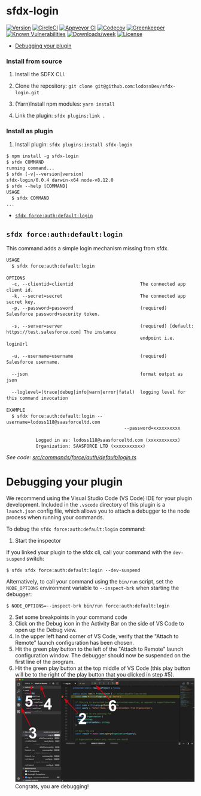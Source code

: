 sfdx-login
==========

[![Version](https://img.shields.io/npm/v/sfdx-login.svg)](https://npmjs.org/package/sfdx-login)
[![CircleCI](https://circleci.com/gh/Downloads/sfdx-login/tree/master.svg?style=shield)](https://circleci.com/gh/Downloads/sfdx-login/tree/master)
[![Appveyor CI](https://ci.appveyor.com/api/projects/status/github/Downloads/sfdx-login?branch=master&svg=true)](https://ci.appveyor.com/project/heroku/sfdx-login/branch/master)
[![Codecov](https://codecov.io/gh/Downloads/sfdx-login/branch/master/graph/badge.svg)](https://codecov.io/gh/Downloads/sfdx-login)
[![Greenkeeper](https://badges.greenkeeper.io/Downloads/sfdx-login.svg)](https://greenkeeper.io/)
[![Known Vulnerabilities](https://snyk.io/test/github/Downloads/sfdx-login/badge.svg)](https://snyk.io/test/github/Downloads/sfdx-login)
[![Downloads/week](https://img.shields.io/npm/dw/sfdx-login.svg)](https://npmjs.org/package/sfdx-login)
[![License](https://img.shields.io/npm/l/sfdx-login.svg)](https://github.com/Downloads/sfdx-login/blob/master/package.json)

<!-- toc -->
* [Debugging your plugin](#debugging-your-plugin)
<!-- tocstop -->
<!-- install -->
### Install from source

1. Install the SDFX CLI.

2. Clone the repository: `git clone git@github.com:lodossDev/sfdx-login.git`

3. (Yarn)Install npm modules: `yarn install`

4. Link the plugin: `sfdx plugins:link .`

### Install as plugin

1. Install plugin: `sfdx plugins:install sfdx-login`

<!-- usage -->
```sh-session
$ npm install -g sfdx-login
$ sfdx COMMAND
running command...
$ sfdx (-v|--version|version)
sfdx-login/0.0.4 darwin-x64 node-v8.12.0
$ sfdx --help [COMMAND]
USAGE
  $ sfdx COMMAND
...
```
<!-- usagestop -->
<!-- commands -->
* [`sfdx force:auth:default:login`](#sfdx-forceauthdefaultlogin)

## `sfdx force:auth:default:login`

This command adds a simple login mechanism missing from sfdx.

```
USAGE
  $ sfdx force:auth:default:login

OPTIONS
  -c, --clientid=clientid                         The connected app client id.
  -k, --secret=secret                             The connected app secret key.
  -p, --password=password                         (required) Salesforce password+security token.

  -s, --server=server                             (required) [default: https://test.salesforce.com] The instance
                                                  endpoint i.e. loginUrl

  -u, --username=username                         (required) Salesforce username.

  --json                                          format output as json

  --loglevel=(trace|debug|info|warn|error|fatal)  logging level for this command invocation

EXAMPLE
  $ sfdx force:auth:default:login --username=lodoss118@saasforceltd.com 
                                            --password=xxxxxxxxxx
 
           Logged in as: lodoss118@saasforceltd.com (xxxxxxxxxxx)
           Organization: SAASFORCE LTD (xxxxxxxxxxx)
```

_See code: [src/commands/force/auth/default/login.ts](https://github.com/lodossDev/sfdx-login/blob/v0.0.4/src/commands/force/auth/default/login.ts)_
<!-- commandsstop -->
<!-- debugging-your-plugin -->
# Debugging your plugin
We recommend using the Visual Studio Code (VS Code) IDE for your plugin development. Included in the `.vscode` directory of this plugin is a `launch.json` config file, which allows you to attach a debugger to the node process when running your commands.

To debug the `sfdx force:auth:default:login` command: 
1. Start the inspector
  
If you linked your plugin to the sfdx cli, call your command with the `dev-suspend` switch: 
```sh-session
$ sfdx sfdx force:auth:default:login --dev-suspend
```
  
Alternatively, to call your command using the `bin/run` script, set the `NODE_OPTIONS` environment variable to `--inspect-brk` when starting the debugger:
```sh-session
$ NODE_OPTIONS=--inspect-brk bin/run force:auth:default:login
```

2. Set some breakpoints in your command code
3. Click on the Debug icon in the Activity Bar on the side of VS Code to open up the Debug view.
4. In the upper left hand corner of VS Code, verify that the "Attach to Remote" launch configuration has been chosen.
5. Hit the green play button to the left of the "Attach to Remote" launch configuration window. The debugger should now be suspended on the first line of the program. 
6. Hit the green play button at the top middle of VS Code (this play button will be to the right of the play button that you clicked in step #5).
<br><img src=".images/vscodeScreenshot.png" width="480" height="278"><br>
Congrats, you are debugging!
